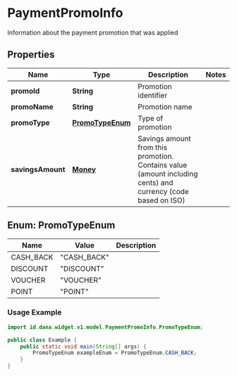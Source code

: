 

# PaymentPromoInfo

Information about the payment promotion that was applied

## Properties

| Name | Type | Description | Notes |
|------------ | ------------- | ------------- | -------------|
|**promoId** | **String** | Promotion identifier |  |
|**promoName** | **String** | Promotion name |  |
|**promoType** | [**PromoTypeEnum**](#PromoTypeEnum) | Type of promotion |  |
|**savingsAmount** | [**Money**](Money.md) | Savings amount from this promotion. Contains value (amount including cents) and currency (code based on ISO) |  |


<a name="PromoTypeEnum"></a>
## Enum: PromoTypeEnum

| Name | Value | Description |
| ---- | ----- | ----------- |
| CASH_BACK | "CASH_BACK" |  |
| DISCOUNT | "DISCOUNT" |  |
| VOUCHER | "VOUCHER" |  |
| POINT | "POINT" |  |

### Usage Example
```java
import id.dana.widget.v1.model.PaymentPromoInfo.PromoTypeEnum;

public class Example {
    public static void main(String[] args) {
        PromoTypeEnum exampleEnum = PromoTypeEnum.CASH_BACK;
    }
}
```



